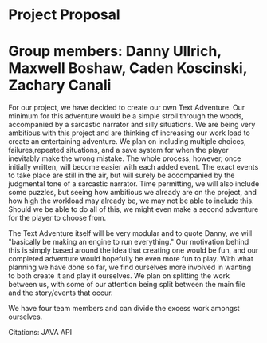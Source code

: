 # Project Proposal
# Group members: Danny Ullrich, Maxwell Boshaw, Caden Koscinski, Zachary Canali

For our project, we have decided to create our own Text Adventure. Our minimum for this
adventure would be a simple stroll through the woods, accompanied by a sarcastic
narrator and silly situations. We are being very ambitious with this project and are
thinking of increasing our work load to create an entertaining adventure. We plan on
including multiple choices, failures,repeated situations, and a save system for when the
player inevitably make the wrong mistake. The whole process, however, once initially
written, will become easier with each added event. The exact events to take place are
still in the air, but will surely be accompanied by the judgmental tone of a sarcastic
narrator. Time permitting, we will also include some puzzles, but seeing how ambitious
we already are on the project, and how high the workload may already be, we may not be
able to include this. Should we be able to do all of this, we might even make a second
adventure for the player to choose from.

The Text Adventure itself will be very modular and to quote Danny, we will "basically be
making an engine to run everything." Our motivation behind this is simply based around
the idea that creating one would be fun, and our completed adventure would hopefully be
even more fun to play. With what planning we have done so far, we find ourselves more
involved in wanting to both create it and play it ourselves. We plan on splitting the
work between us, with some of our attention being split between the main file and the
story/events that occur.

We have four team members and can divide the excess work amongst ourselves.

Citations: JAVA API
